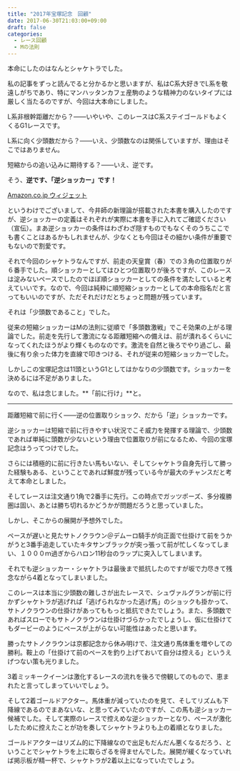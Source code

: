```yaml
---
title: "2017年宝塚記念　回顧"
date: 2017-06-30T21:03:00+09:00
draft: false
categories:
  - レース回顧
  - Mの法則
---
```


本命にしたのはなんとシャケトラでした。

私の記事をずっと読んでると分かるかと思いますが、私はC系大好きでL系を敬遠しがちであり、特にマンハッタンカフェ産駒のような精神力のないタイプには厳しく当たるのですが、今回は大本命にしました。

L系非根幹距離だから？――いやいや、このレースはC系ステイゴールドもよくくるG1レースです。

L系に向く少頭数だから？――いえ、少頭数なのは関係していますが、理由はそこではありません。

短縮からの追い込みに期待する？――いえ、逆です。

そう、**逆です、「逆ショッカー」です！**

<SCRIPT charset="utf-8" type="text/javascript" src="https://ws-fe.amazon-adsystem.com/widgets/q?rt=tf_mfw&ServiceVersion=20070822&MarketPlace=JP&ID=V20070822%2FJP%2Fwidgetsamazon-22%2F8001%2F6cdae0b0-603b-4e73-a890-20e3fe13c76e"></SCRIPT>
<NOSCRIPT><A rel="nofollow" HREF="https://ws-fe.amazon-adsystem.com/widgets/q?rt=tf_mfw&ServiceVersion=20070822&MarketPlace=JP&ID=V20070822%2FJP%2Fwidgetsamazon-22%2F8001%2F6cdae0b0-603b-4e73-a890-20e3fe13c76e&Operation=NoScript">Amazon.co.jp ウィジェット</A></NOSCRIPT>    

というわけでございまして、今井師の新理論が搭載された本書を購入したのですが、逆ショッカーの定義はそれぞれが実際に本書を手に入れてご確認ください（宣伝）。まあ逆ショッカーの条件はわざわざ隠すものでもなくそのうちここでも書くことはあるかもしれませんが、少なくとも今回はその細かい条件が重要でもないので割愛です。

それで今回のシャケトラなんですが、前走の天皇賞（春）での３角の位置取りが６番手でした。順ショッカーとしてはひとつ位置取りが後ろですが、このレースは淀みないペースでしたのでほぼ順ショッカーとしての条件を満たしていると考えていいです。なので、今回は純粋に順短縮ショッカーとしての本命指名だと言ってもいいのですが、ただそれだけだとちょっと問題が残っています。

それは「少頭数であること」でした。

従来の短縮ショッカーはMの法則に従順で「多頭数激戦」でこそ効果の上がる理論でした。前走を先行して激流になる距離短縮への備えは、前が潰れるくらいになってくれたほうがより輝くものなのです。激流を自然と後ろでやり過ごし、最後に有り余った体力を直線で叩きつける、それが従来の短縮ショッカーでした。

しかしこの宝塚記念は11頭というG1としてはかなりの少頭数です。ショッカーを決めるには不足がありました。

なので、私は念じました。**「前に行け」**と。

--- 

距離短縮で前に行く――逆の位置取りショック、だから「逆」ショッカーです。

逆ショッカーは短縮で前に行きやすい状況でこそ威力を発揮する理論で、少頭数であれば単純に頭数が少ないという理由で位置取りが前になるため、今回の宝塚記念はうってつけでした。

さらには積極的に前に行きたい馬もいない、そしてシャケトラ自身先行して勝った経験もある、ということであれば鮮度が残っている今が最大のチャンスだと考えて本命としました。

 

そしてレースは注文通り1角で2番手に先行。この時点でガッツポーズ、多分複勝圏は固い、あとは勝ち切れるかどうかが問題だろうと思っていました。

しかし、そこからの展開が予想外でした。

ペースが遅いと見たサトノクラウン＠デムーロ騎手が向正面で仕掛けて前をうかがうと3番手追走していたキタサンブラックが突っ張って前が忙しくなってしまい、１０００ｍ過ぎからハロン11秒台のラップに突入してしまいます。

それでも逆ショッカー・シャケトラは最後まで抵抗したのですが坂で力尽きて残念ながら4着となってしまいました。

このレースは本当に少頭数の難しさが出たレースで、シュヴァルグランが前に行かずシャケトラが逃げれば「逃げられなかった逃げ馬」のショックも掛かって、サトノクラウンの仕掛けがあってももっと抵抗できたでしょう。また、多頭数であればスローでもサトノクラウンは仕掛けづらかったでしょうし、仮に仕掛けてもダービーのようにペースが上がらない可能性はあったと思います。

勝ったサトノクラウンは京都記念から休み明けで、注文通り馬体重を増やしての勝利。鞍上の「仕掛けて前のペースを釣り上げておいて自分は控える」というえげつない策も光りました。

3着ミッキークイーンは激化するレースの流れを後ろで傍観してのもので、恵まれたと言ってしまっていいでしょう。



そして2着ゴールドアクター。馬体重が減っていたのを見て、そしてリズムも下降線であるのでまあないな、と思ってみていたのですが、この馬も逆ショッカー候補でした。そして実際のレースで控えめな逆ショッカーとなり、ペースが激化したために控えたことが功を奏してシャケトラよりも上の着順となりました。

ゴールドアクターはリズム的に下降線なので出足もだんだん悪くなるだろう、ということでシャケトラを上に取らざるを得ませんでした。展開が緩くなっていれば掲示板が精一杯で、シャケトラが2着以上になっていたでしょう。
